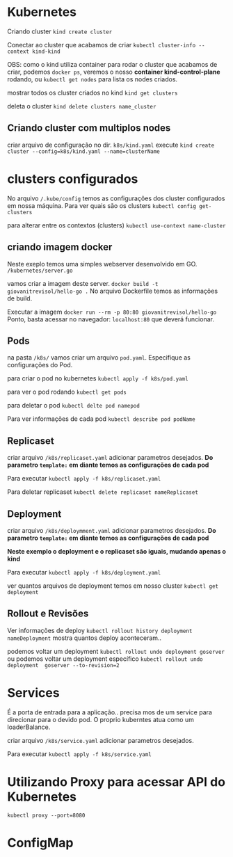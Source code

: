 # Kubernetes

Criando cluster `kind create cluster`

Conectar ao cluster que acabamos de criar `kubectl cluster-info --context kind-kind`

OBS: como o kind utiliza container para rodar o cluster que acabamos de criar, podemos `docker ps`, veremos o nosso **container kind-control-plane** rodando, ou `kubectl get nodes` para lista os nodes criados.

mostrar todos os cluster criados no kind `kind get clusters` 

deleta o cluster `kind delete clusters name_cluster`

## Criando cluster com multiplos nodes
criar arquivo de configuração no dir. `k8s/kind.yaml`
execute `kind create cluster --config=k8s/kind.yaml --name=clusterName` 

# clusters configurados
No arquivo `/.kube/config` temos as configurações dos cluster configurados em nossa máquina. Para ver quais são os clusters `kubectl config get-clusters`

para alterar entre os contextos (clusters) `kubectl use-context name-cluster`

## criando imagem docker
Neste exeplo temos uma simples webserver desenvolvido em GO. `/kubernetes/server.go`

vamos criar a imagem deste server. `docker build -t giovanitrevisol/hello-go .` No arquivo Dockerfile temos as informações de build.

Executar a imagem `docker run --rm -p 80:80 giovanitrevisol/hello-go`
Ponto, basta acessar no navegador: `localhost:80` que deverá funcionar.

## Pods
na pasta `/k8s/` vamos criar um arquivo `pod.yaml`. Especifique as configurações do Pod.

para criar o pod no kubernetes `kubectl apply -f k8s/pod.yaml`

para ver o pod rodando `kubectl get pods`

para deletar o pod `kubectl delte pod namepod`

Para ver informações de cada pod `kubectl describe pod podName`

## Replicaset
criar arquivo `/k8s/replicaset.yaml` adicionar parametros desejados.
**Do parametro `template:` em diante temos as configurações de cada pod**

Para executar `kubectl apply -f k8s/replicaset.yaml`

Para deletar replicaset `kubectl delete replicaset nameReplicaset`

## Deployment
criar arquivo `/k8s/deploymment.yaml` adicionar parametros desejados.
**Do parametro `template:` em diante temos as configurações de cada pod**

**Neste exemplo o deployment e o replicaset são iguais, mudando apenas o kind**

Para executar `kubectl apply -f k8s/deployment.yaml`

ver quantos arquivos de deployment temos em nosso cluster `kubectl get deployment`

## Rollout e Revisões

Ver informações de deploy `kubectl rollout history deployment nameDeployment` mostra quantos deploy aconteceram..

podemos voltar um deployment `kubectl rollout undo deployment goserver` ou
podemos voltar um deployment específico `kubectl rollout undo deployment  goserver --to-revision=2`

# Services
É a porta de entrada para a aplicação.. precisa mos de um service para direcionar para o devido pod. O proprio kuberntes atua como um loaderBalance.

criar arquivo `/k8s/service.yaml` adicionar parametros desejados.

Para executar `kubectl apply -f k8s/service.yaml`

# Utilizando Proxy para acessar API do Kubernetes

`kubectl proxy --port=8080`

# ConfigMap
